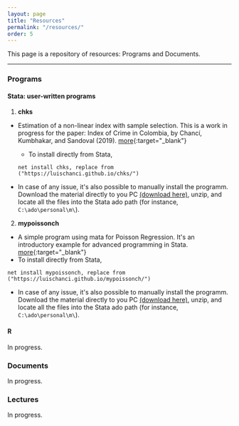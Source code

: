 ```yaml
---
layout: page
title: "Resources"
permalink: "/resources/"
order: 5
---
```


This page is a repository of resources: Programs and Documents.

-----
### Programs

#### Stata: user-written programs
1. **chks**
  - Estimation of a non-linear index with sample selection. This is a work in progress for the paper: Index of Crime in Colombia, by Chancí, Kumbhakar, and Sandoval (2019). [more](https://luischanci.github.io/chks/){:target="_blank"}
    - To install directly from Stata,

    `net install chks, replace from ("https://luischanci.github.io/chks/")`

  - In case of any issue, it's also possible to manually install the programm. Download the material directly to you PC <a href="https://github.com/luischanci/chks/zipball/master">(download here)</a>, unzip, and locate all the files into the Stata ado path (for instance, `C:\ado\personal\m\`).


2. **mypoissonch**
  - A simple program using mata for Poisson Regression. It's an introductory example for advanced programming in Stata. [more](https://luischanci.github.io/mypoissonch/){:target="_blank"}
  - To install directly from Stata,

`net install mypoissonch, replace from ("https://luischanci.github.io/mypoissonch/")`

  - In case of any issue, it's also possible to manually install the programm. Download the material directly to you PC <a href="https://github.com/luischanci/mypoissonch/zipball/master">(download here)</a>, unzip, and locate all the files into the Stata ado path (for instance, `C:\ado\personal\m\`).

#### R
  <!--- (Estoy trabajando en esta parte: crear lin similar a publicaciones... postear contenido de clases) -->
  In progress.

### Documents

In progress.

### Lectures

In progress.


<!--- ver luego:

<div id="resources">
<ul class="ul-resources">
  {% for item in site.resources %}{% if item.software == 'r' %}
    <li>
    {{ item.topic }}
    </li>
  {% endif %}{% endfor %}
</ul>
</div>

-->
